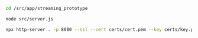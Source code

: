 ```sh
cd /src/app/streaming_prototype
```

```sh
node src/server.js
```

```sh
npx http-server . -p 8080 --ssl --cert certs/cert.pem --key certs/key.pem
```